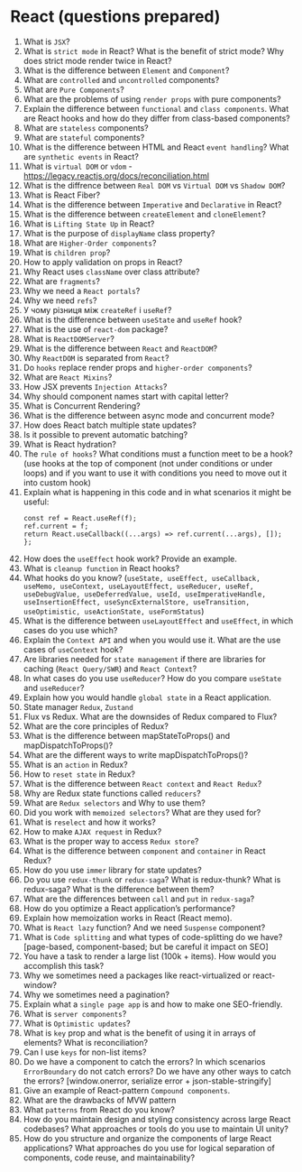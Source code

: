 # React (questions prepared)

1. What is `JSX`?
2. What is `strict mode` in React? What is the benefit of strict mode? Why does strict mode render twice in React?
3. What is the difference between `Element` and `Component`?
4. What are `controlled` and `uncontrolled` components?
5. What are `Pure Components`?
6. What are the problems of using `render props` with pure components?
7. Explain the difference between `functional` and `class components`. What are React hooks and how do they differ from class-based components?
8. What are `stateless` components?
9. What are `stateful` components?
10. What is the difference between HTML and React `event handling`? What are `synthetic events` in React?
11. What is `virtual DOM` or `vdom` - https://legacy.reactjs.org/docs/reconciliation.html
12. What is the diffrence between `Real DOM` vs `Virtual DOM` vs `Shadow DOM`?
13. What is React Fiber?
14. What is the difference between `Imperative` and `Declarative` in React?
15. What is the difference between `createElement` and `cloneElement`?
16. What is `Lifting State Up` in React?
17. What is the purpose of `displayName` class property?
18. What are `Higher-Order components`?
19. What is `children prop`?
20. How to apply validation on props in React?
21. Why React uses `className` over class attribute?
22. What are `fragments`?
23. Why we need a `React portals`?
24. Why we need `refs`?
25. У чому різниця між `createRef` і `useRef`?
26. What is the difference between `useState` and `useRef` hook?
27. What is the use of `react-dom` package?
28. What is `ReactDOMServer`?
29. What is the difference between `React` and `ReactDOM`?
30. Why `ReactDOM` is separated from `React`?
31. Do `hooks` replace render props and `higher-order components`?
32. What are `React Mixins`?
33. How JSX prevents `Injection Attacks`?
34. Why should component names start with capital letter?
35. What is Concurrent Rendering?
36. What is the difference between async mode and concurrent mode?
37. How does React batch multiple state updates?
38. Is it possible to prevent automatic batching?
39. What is React hydration?
40. The `rule of hooks`? What conditions must a function meet to be a hook? (use hooks at the top of component (not under conditions or under loops) and if you want to use it with conditions you need to move out it into custom hook)
41. Explain what is happening in this code and in what scenarios it might be useful:
    ```const useHandler = (f) => {
    const ref = React.useRef(f);
    ref.current = f;
    return React.useCallback((...args) => ref.current(...args), []);
    };
    ```
42. How does the `useEffect` hook work? Provide an example.
43. What is `cleanup function` in React hooks?
44. What hooks do you know? (`useState, useEffect, useCallback, useMemo, useContext, useLayoutEffect, useReducer, useRef, useDebugValue, useDeferredValue, useId, useImperativeHandle, useInsertionEffect, useSyncExternalStore, useTransition, useOptimistic, useActionState, useFormStatus`)
45. What is the difference between `useLayoutEffect` and `useEffect`, in which cases do you use which?
46. Explain the `Context API` and when you would use it. What are the use cases of `useContext` hook?
47. Are libraries needed for `state management` if there are libraries for caching (`React Query/SWR`) and `React Context`?
48. In what cases do you use `useReducer`? How do you compare `useState` and `useReducer`?
49. Explain how you would handle `global state` in a React application.
50. State manager `Redux`, `Zustand`
51. Flux vs Redux. What are the downsides of Redux compared to Flux?
52. What are the core principles of Redux?
53. What is the difference between mapStateToProps() and mapDispatchToProps()?
54. What are the different ways to write mapDispatchToProps()?
55. What is an `action` in Redux?
56. How to `reset state` in Redux?
57. What is the difference between `React context` and `React Redux`?
58. Why are Redux state functions called `reducers`?
59. What are `Redux selectors` and Why to use them?
60. Did you work with `memoized selectors`? What are they used for?
61. What is `reselect` and how it works?
62. How to make `AJAX request` in Redux?
63. What is the proper way to access `Redux store`?
64. What is the difference between `component` and `container` in React Redux?
65. How do you use `immer` library for state updates?
66. Do you use `redux-thunk` or `redux-saga`? What is redux-thunk? What is redux-saga? What is the difference between them?
67. What are the differences between `call` and `put` in `redux-saga`?
68. How do you optimize a React application’s performance?
69. Explain how memoization works in React (React memo).
70. What is `React lazy` function? And we need `Suspense` component?
71. What is `Code splitting` and what types of code-splitting do we have? [page-based, component-based; but be careful it impact on SEO]
72. You have a task to render a large list (100k + items). How would you accomplish this task?
73. Why we sometimes need a packages like react-virtualized or react-window?
74. Why we sometimes need a pagination?
75. Explain what a `single page app` is and how to make one SEO-friendly.
76. What is `server components`?
77. What is `Optimistic updates`?
78. What is `key` prop and what is the benefit of using it in arrays of elements? What is reconciliation?
79. Can I use `keys` for non-list items?
80. Do we have a component to catch the errors? In which scenarios `ErrorBoundary` do not catch errors? Do we have any other ways to catch the errors? [window.onerror, serialize error + json-stable-stringify]
81. Give an example of React-pattern `Compound components`.
82. What are the drawbacks of MVW pattern
83. What `patterns` from React do you know?
84. How do you maintain design and styling consistency across large React codebases? What approaches or tools do you use to maintain UI unity?
85. How do you structure and organize the components of large React applications? What approaches do you use for logical separation of components, code reuse, and maintainability?
